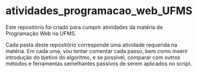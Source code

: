 # atividades_programacao_web_UFMS
Este repositório foi criado para cumprir atividades da matéria de Programação Web na UFMS.

Cada pasta deste repositório corresponde uma atividade requerida na matéria. Em cada uma, vou tentar comentar cada passo, bem como inserir introdução do bjetivo do algoritmo, e se possível, comparar com outros métodos e ferramentas semelhantes passivos de serem aplicados no script. 